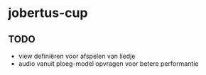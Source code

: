 jobertus-cup
============

TODO
----
 - view definiëren voor afspelen van liedje
 - audio vanuit ploeg-model opvragen voor betere performantie

